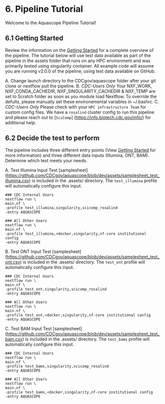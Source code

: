 # 6. Pipeline Tutorial
Welcome to the Aquascope Pipeline Tutorial!

## 6.1 Getting Started
Review the information on the [Getting Started](https://github.com/CDCgov/aquascope/blob/feature_docs/docs/user-guide/getting-started.md) for a complete overview of the pipeline. The tutorial below will use test data available as part of the pipeline in the assets folder that runs on any HPC environment and was primarily tested using singularity container. All example code will assume you are running v2.0.0 of the pipeline, using test data available on GitHub.

A. Change launch directory to the CDCgov/aquascope folder after your git clone or nextflow pull the pipeline.
B. *CDC-Users Only* Your NXF_WORK, NXF_CONDA_CACHEDIR, NXF_SINGULARITY_CACHEDIR & NXF_TEMP are set to Scratch folder as soon as you module load Nextflow. To override the defults, please manually set these environemental variables in ~/.bashrc.
C. *CDC-Users Only* Please check with your `HPC infrastructure Team` for custom config files. We have a `rosalind` cluster config to run this pipeline and please reach out to [`SciComp`] (https://info.biotech.cdc.gov/info/) for additional help.


## 6.2 Decide the test to perform
The pipeline includes three different entry points (View [Getting Started](https://github.com/CDCgov/aquascope/blob/feature_docs/docs/user-guide/getting-started.md) for more information) and three different data inputs (Illumina, ONT, BAM). Determine which test meets your needs.

A. Test Illumina Input 
Test [samplesheet] (https://github.com/CDCgov/aquascope/blob/dev/assets/samplesheet_test_illumina.csv) is included in the .assets/ directory. The `test_illumina` profile will automatically configure this input.

```
### CDC Internal Users
nextflow run \
main.nf \
-profile test_illumina,singularity,scicomp_rosalind
-entry AQUASCOPE

### All Other Users
nextflow run \
main.nf \
-profile test_illumina,<docker,singularity,nf-core institutional config
-entry AQUASCOPE
```

B. Test ONT Input 
Test [samplesheet] (https://github.com/CDCgov/aquascope/blob/dev/assets/samplesheet_test_ont.csv) is included in the .assets/ directory. The `test_ont` profile will automatically configure this input.

```
### CDC Internal Users
nextflow run \
main.nf \
-profile test_ont,singularity,scicomp_rosalind
-entry AQUASCOPE

### All Other Users
nextflow run \
main.nf \
-profile test_ont,<docker,singularity,nf-core institutional config
-entry AQUASCOPE
```

C. Test BAM Input 
Test [samplesheet] (https://github.com/CDCgov/aquascope/blob/dev/assets/samplesheet_test_bam.csv) is included in the .assets/ directory. The `test_bams` profile will automatically configure this input.

```
### CDC Internal Users
nextflow run \
main.nf \
-profile test_bams,singularity,scicomp_rosalind
-entry AQUASCOPE

### All Other Users
nextflow run \
main.nf \
-profile test_bams,<docker,singularity,nf-core institutional config
-entry AQUASCOPE
```
